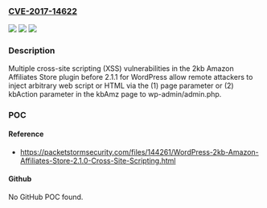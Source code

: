 ### [CVE-2017-14622](https://cve.mitre.org/cgi-bin/cvename.cgi?name=CVE-2017-14622)
![](https://img.shields.io/static/v1?label=Product&message=n%2Fa&color=blue)
![](https://img.shields.io/static/v1?label=Version&message=n%2Fa&color=blue)
![](https://img.shields.io/static/v1?label=Vulnerability&message=n%2Fa&color=brighgreen)

### Description

Multiple cross-site scripting (XSS) vulnerabilities in the 2kb Amazon Affiliates Store plugin before 2.1.1 for WordPress allow remote attackers to inject arbitrary web script or HTML via the (1) page parameter or (2) kbAction parameter in the kbAmz page to wp-admin/admin.php.

### POC

#### Reference
- https://packetstormsecurity.com/files/144261/WordPress-2kb-Amazon-Affiliates-Store-2.1.0-Cross-Site-Scripting.html

#### Github
No GitHub POC found.


